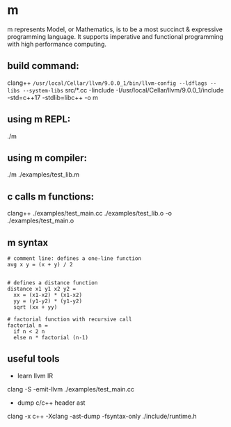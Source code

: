 # m

m represents Model, or Mathematics, is to be a most succinct & expressive programming language. It supports imperative and functional programming with high performance computing.


## build command:
clang++ `/usr/local/Cellar/llvm/9.0.0_1/bin/llvm-config --ldflags --libs --system-libs` src/*.cc -Iinclude -I/usr/local/Cellar/llvm/9.0.0_1/include -std=c++17 -stdlib=libc++ -o m

## using m REPL:
./m

## using m compiler: 
./m ./examples/test_lib.m

## c calls m functions:
clang++ ./examples/test_main.cc ./examples/test_lib.o -o ./examples/test_main.o

## m syntax
```
# comment line: defines a one-line function
avg x y = (x + y) / 2


# defines a distance function
distance x1 y1 x2 y2 = 
  xx = (x1-x2) * (x1-x2)
  yy = (y1-y2) * (y1-y2)
  sqrt (xx + yy)

# factorial function with recursive call
factorial n = 
  if n < 2 n
  else n * factorial (n-1)
```

## useful tools
* learn llvm IR

clang -S -emit-llvm ./examples/test_main.cc

* dump c/c++ header ast

clang -x c++ -Xclang -ast-dump -fsyntax-only ./include/runtime.h